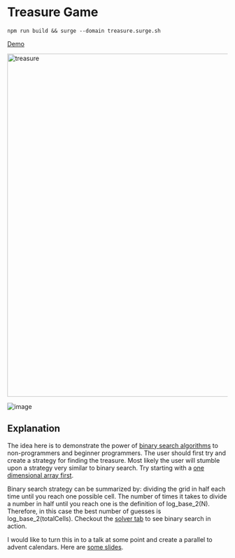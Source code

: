 # Treasure Game


	npm run build && surge --domain treasure.surge.sh

[Demo](http://treasure.surge.sh)

<a target='_blank' href='http://treasure.surge.sh'>
<img width="784" alt="treasure" src="https://user-images.githubusercontent.com/1690659/102909548-0f159d00-4471-11eb-995a-fed4b9b37d27.png">
</a>
	
![image](https://user-images.githubusercontent.com/1690659/102909859-7fbcb980-4471-11eb-9a90-078d647c0195.png)

## Explanation

The idea here is to demonstrate the power of [binary search algorithms](https://en.wikipedia.org/wiki/Binary_search_algorithm) to non-programmers and beginner programmers. The user should first try and create a strategy for finding the treasure. Most likely the user will stumble upon a strategy very similar to binary search. Try starting with a [one dimensional array first](http://treasure.surge.sh/?easy).

Binary search strategy can be summarized by: dividing the grid in half each time until you reach one possible cell. The number of times it takes to divide a number in half until you reach one is the definition of log_base_2(N). Therefore, in this case the best number of guesses is log_base_2(totalCells). Checkout the [solver tab](http://treasure.surge.sh/?easy) to see binary search in action.

I would like to turn this in to a talk at some point and create a parallel to advent calendars. Here are [some slides](https://docs.google.com/presentation/d/e/2PACX-1vRBbkuDdhR95yGCsAGBmhvL_NXgW0LCnIzM9OO1b-P47Jl2WxpUbKC93f7dI47Hdr7J7Nxjp1ZMi1cF/pub?start=false&loop=false&delayms=3000).


